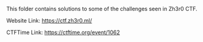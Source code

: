 This folder contains solutions to some of the challenges seen in Zh3r0 CTF.

Website Link: https://ctf.zh3r0.ml/

CTFTime Link: https://ctftime.org/event/1062
